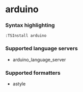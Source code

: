 # arduino
<!--- THIS DOCUMENT IS AUTOMATICALLY GENERATED, DON'T EDIT IT -->

### Syntax highlighting

```vim
:TSInstall arduino
```

### Supported language servers

- arduino_language_server

### Supported formatters

- astyle
